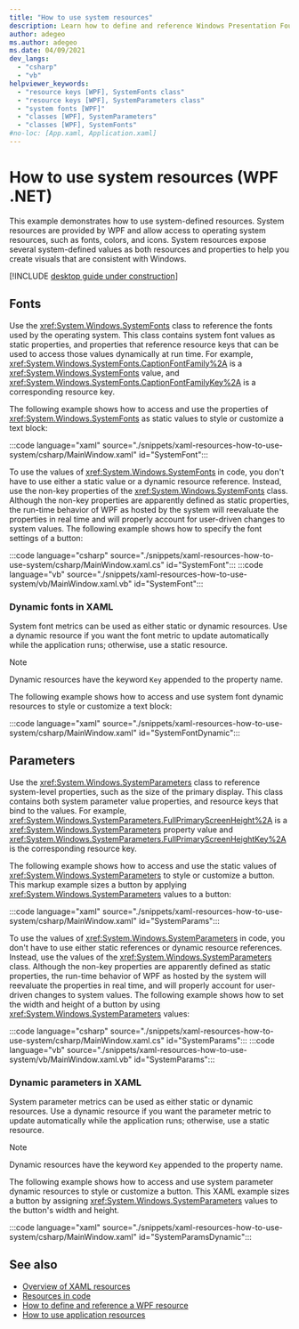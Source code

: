 ```yaml
---
title: "How to use system resources"
description: Learn how to define and reference Windows Presentation Foundation (WPF) Windows Operating System resources in XAML.
author: adegeo
ms.author: adegeo
ms.date: 04/09/2021
dev_langs: 
  - "csharp"
  - "vb"
helpviewer_keywords:
  - "resource keys [WPF], SystemFonts class"
  - "resource keys [WPF], SystemParameters class"
  - "system fonts [WPF]"
  - "classes [WPF], SystemParameters"
  - "classes [WPF], SystemFonts"
#no-loc: [App.xaml, Application.xaml]
---
```


# How to use system resources (WPF .NET)

This example demonstrates how to use system-defined resources. System resources are provided by WPF and allow access to operating system resources, such as fonts, colors, and icons. System resources expose several system-defined values as both resources and properties to help you create visuals that are consistent with Windows.

[!INCLUDE [desktop guide under construction](../../includes/desktop-guide-preview-note.md)]

## Fonts

Use the <xref:System.Windows.SystemFonts> class to reference the fonts used by the operating system. This class contains system font values as static properties, and properties that reference resource keys that can be used to access those values dynamically at run time. For example, <xref:System.Windows.SystemFonts.CaptionFontFamily%2A> is a <xref:System.Windows.SystemFonts> value, and <xref:System.Windows.SystemFonts.CaptionFontFamilyKey%2A> is a corresponding resource key.

The following example shows how to access and use the properties of <xref:System.Windows.SystemFonts> as static values to style or customize a text block:

:::code language="xaml" source="./snippets/xaml-resources-how-to-use-system/csharp/MainWindow.xaml" id="SystemFont":::

To use the values of <xref:System.Windows.SystemFonts> in code, you don't have to use either a static value or a dynamic resource reference. Instead, use the non-key properties of the <xref:System.Windows.SystemFonts> class. Although the non-key properties are apparently defined as static properties, the run-time behavior of WPF as hosted by the system will reevaluate the properties in real time and will properly account for user-driven changes to system values. The following example shows how to specify the font settings of a button:

:::code language="csharp" source="./snippets/xaml-resources-how-to-use-system/csharp/MainWindow.xaml.cs" id="SystemFont":::
:::code language="vb" source="./snippets/xaml-resources-how-to-use-system/vb/MainWindow.xaml.vb" id="SystemFont":::

### Dynamic fonts in XAML

System font metrics can be used as either static or dynamic resources. Use a dynamic resource if you want the font metric to update automatically while the application runs; otherwise, use a static resource.

> [!NOTE]
> Dynamic resources have the keyword `Key` appended to the property name.

The following example shows how to access and use system font dynamic resources to style or customize a text block:

:::code language="xaml" source="./snippets/xaml-resources-how-to-use-system/csharp/MainWindow.xaml" id="SystemFontDynamic":::

## Parameters

Use the <xref:System.Windows.SystemParameters> class to reference system-level properties, such as the size of the primary display. This class contains both system parameter value properties, and resource keys that bind to the values. For example, <xref:System.Windows.SystemParameters.FullPrimaryScreenHeight%2A> is a <xref:System.Windows.SystemParameters> property value and <xref:System.Windows.SystemParameters.FullPrimaryScreenHeightKey%2A> is the corresponding resource key.

The following example shows how to access and use the static values of <xref:System.Windows.SystemParameters> to style or customize a button. This markup example sizes a button by applying <xref:System.Windows.SystemParameters> values to a button:

:::code language="xaml" source="./snippets/xaml-resources-how-to-use-system/csharp/MainWindow.xaml" id="SystemParams":::

To use the values of <xref:System.Windows.SystemParameters> in code, you don't have to use either static references or dynamic resource references. Instead, use the values of the <xref:System.Windows.SystemParameters> class. Although the non-key properties are apparently defined as static properties, the run-time behavior of WPF as hosted by the system will reevaluate the properties in real time, and will properly account for user-driven changes to system values. The following example shows how to set the width and height of a button by using <xref:System.Windows.SystemParameters> values:

:::code language="csharp" source="./snippets/xaml-resources-how-to-use-system/csharp/MainWindow.xaml.cs" id="SystemParams":::
:::code language="vb" source="./snippets/xaml-resources-how-to-use-system/vb/MainWindow.xaml.vb" id="SystemParams":::

### Dynamic parameters in XAML

System parameter metrics can be used as either static or dynamic resources. Use a dynamic resource if you want the parameter metric to update automatically while the application runs; otherwise, use a static resource.

> [!NOTE]
> Dynamic resources have the keyword `Key` appended to the property name.

The following example shows how to access and use system parameter dynamic resources to style or customize a button. This XAML example sizes a button by assigning <xref:System.Windows.SystemParameters> values to the button's width and height.

:::code language="xaml" source="./snippets/xaml-resources-how-to-use-system/csharp/MainWindow.xaml" id="SystemParamsDynamic":::

## See also

- [Overview of XAML resources](xaml-resources-overview.md)
- [Resources in code](xaml-resources-and-code.md)
- [How to define and reference a WPF resource](xaml-resources-how-to-define-and-reference.md)
- [How to use application resources](xaml-resources-how-to-use-application.md)
